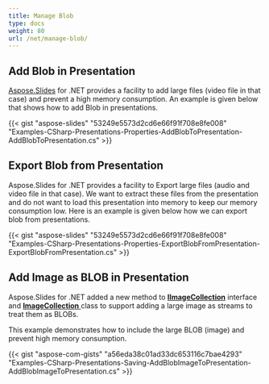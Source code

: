```yaml
---
title: Manage Blob
type: docs
weight: 80
url: /net/manage-blob/
---
```


## **Add Blob in Presentation**
[Aspose.Slides](/slides/net/) for .NET provides a facility to add large files (video file in that case) and prevent a high memory consumption. An example is given below that shows how to add Blob in presentations.

{{< gist "aspose-slides" "53249e5573d2cd6e66f91f708e8fe008" "Examples-CSharp-Presentations-Properties-AddBlobToPresentation-AddBlobToPresentation.cs" >}}
## **Export Blob from Presentation**
Aspose.Slides for .NET provides a facility to Export large files (audio and video file in that case). We want to extract these files from the presentation and do not want to load this presentation into memory to keep our memory consumption low. Here is an example is given below how we can export blob from presentations.

{{< gist "aspose-slides" "53249e5573d2cd6e66f91f708e8fe008" "Examples-CSharp-Presentations-Properties-ExportBlobFromPresentation-ExportBlobFromPresentation.cs" >}}

## **Add Image as BLOB in Presentation**
Aspose.Slides for .NET added a new method to [**IImageCollection**](https://apireference.aspose.com/net/slides/aspose.slides/iimagecollection) interface and [**ImageCollection** ](https://apireference.aspose.com/net/slides/aspose.slides/imagecollection)class to support adding a large image as streams to treat them as BLOBs.

This example demonstrates how to include the large BLOB (image) and prevent high memory consumption.

{{< gist "aspose-com-gists" "a56eda38c01ad33dc653116c7bae4293" "Examples-CSharp-Presentations-Saving-AddBlobImageToPresentation-AddBlobImageToPresentation.cs" >}}



